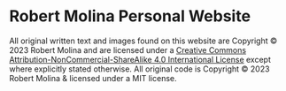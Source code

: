# Robert Molina Personal Website

All original written text and images found on this website are Copyright © 2023 Robert Molina and are licensed
under a [Creative Commons Attribution-NonCommercial-ShareAlike 4.0 International License](https://creativecommons.org/licenses/by-nc-sa/4.0/)
except where explicitly stated otherwise.
All original code is Copyright © 2023 Robert Molina & licensed under a MIT license.
